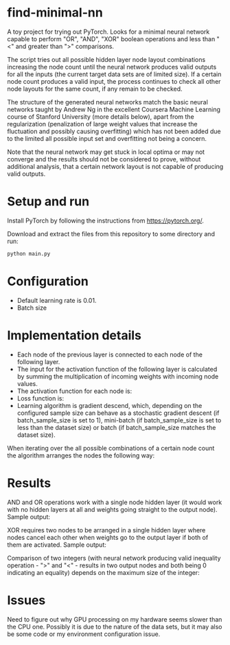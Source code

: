 # find-minimal-nn
A toy project for trying out PyTorch. Looks for a minimal neural network capable to perform "OR", "AND", "XOR" boolean operations and less than "<" and greater than ">" comparisons.

The script tries out all possible hidden layer node layout combinations increasing the node count until the neural network produces valid outputs for all the inputs (the current target data sets are of limited size). If a certain node count produces a valid input, the process continues to check all other node layouts for the same count, if any remain to be checked.

The structure of the generated neural networks match the basic neural networks taught by Andrew Ng in the excellent Coursera Machine Learning course of Stanford University (more details below), apart from the regularization (penalization of large weight values that increase the fluctuation and possibly causing overfitting) which has not been added due to the limited all possible input set and overfitting not being a concern.

Note that the neural network may get stuck in local optima or may not converge and the results should not be considered to prove, without additional analysis, that a certain network layout is not capable of producing valid outputs.
 
# Setup and run

Install PyTorch by following the instructions from https://pytorch.org/.

Download and extract the files from this repository to some directory and run:
```bash
python main.py
```

# Configuration

* Default learning rate is 0.01.
* Batch size

# Implementation details

* Each node of the previous layer is connected to each node of the following layer.
* The input for the activation function of the following layer is calculated by summing the multiplication of incoming weights with incoming node values.
* The activation function for each node is:
* Loss function is:
* Learning algorithm is gradient descend, which, depending on the configured sample size can behave as a stochastic gradient descent (if batch_sample_size is set to 1), mini-batch (if batch_sample_size is set to less than the dataset size) or batch (if batch_sample_size matches the dataset size).

When iterating over the all possible combinations of a certain node count the algorithm arranges the nodes the following way:


# Results

AND and OR operations work with a single node hidden layer (it would work with no hidden layers at all and weights going straight to the output node). Sample output:

XOR requires two nodes to be arranged in a single hidden layer where nodes cancel each other when weights go to the output layer if both of them are activated. Sample output:

Comparison of two integers (with neural network producing valid inequality operation - ">" and "<" - results in two output nodes and both being 0 indicating an equality) depends on the maximum size of the integer:

# Issues

Need to figure out why GPU processing on my hardware seems slower than the CPU one. Possibly it is due to the nature of the data sets, but it may also be some code or my environment configuration issue.
